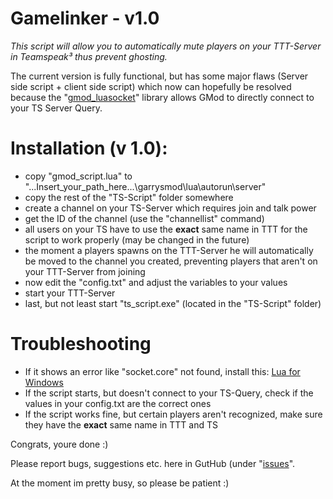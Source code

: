 # Gamelinker - v1.0

*This script will allow you to automatically mute players on your TTT-Server in Teamspeak³ thus prevent ghosting.*

The current version is fully functional, but has some major flaws (Server side script + client side script) which now can hopefully be resolved because the "[gmod_luasocket](https://github.com/danielga/gmod_luasocket)" library allows GMod to directly connect to your TS Server Query.

# Installation (v 1.0):

* copy "gmod_script.lua" to "...Insert_your_path_here...\garrysmod\lua\autorun\server"
* copy the rest of the "TS-Script" folder somewhere
* create a channel on your TS-Server which requires join and talk power
* get the ID of the channel (use the "channellist" command)
* all users on your TS have to use the **exact** same name in TTT for the script to work properly (may be changed in the future)
* the moment a players spawns on the TTT-Server he will automatically be moved to the channel you created, preventing players that aren't on your TTT-Server from joining
* now edit the "config.txt" and adjust the variables to your values
* start your TTT-Server
* last, but not least start "ts_script.exe" (located in the "TS-Script" folder)

# Troubleshooting

* If it shows an error like "socket.core" not found, install this: [Lua for Windows](http://luaforge.net/projects/luaforwindows/)
* If the script starts, but doesn't connect to your TS-Query, check if the values in your config.txt are the correct ones
* If the script works fine, but certain players aren't recognized, make sure they have the **exact** same name in TTT and TS

Congrats, youre done :)

Please report bugs, suggestions etc. here in GutHub (under "[issues](https://github.com/grimsi/gamelinker/issues)".

At the moment im pretty busy, so please be patient :)
